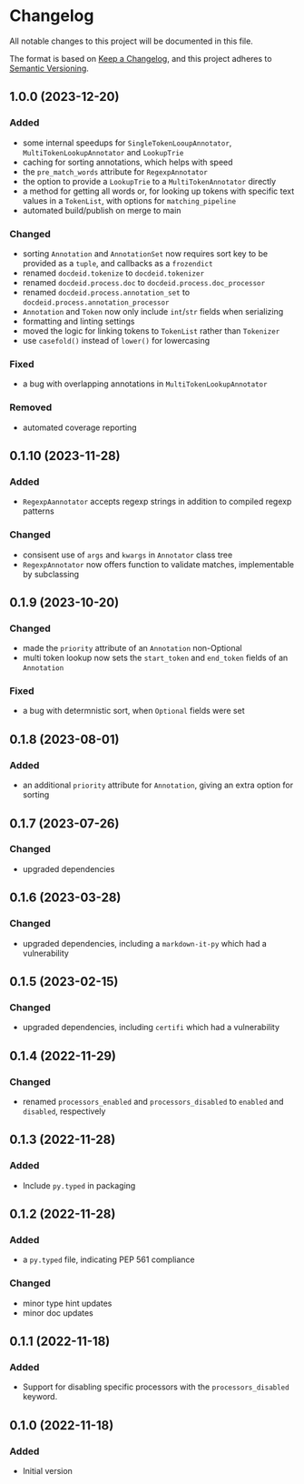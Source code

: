 # Changelog

All notable changes to this project will be documented in this file.

The format is based on [Keep a Changelog](https://keepachangelog.com/en/1.0.0/),
and this project adheres to [Semantic Versioning](https://semver.org/spec/v2.0.0.html).

## 1.0.0 (2023-12-20)

### Added 
* some internal speedups for `SingleTokenLooupAnnotator`, `MultiTokenLookupAnnotator` and `LookupTrie`
* caching for sorting annotations, which helps with speed
* the `pre_match_words` attribute for `RegexpAnnotator`
* the option to provide a `LookupTrie` to a `MultiTokenAnnotator` directly
* a method for getting all words or, for looking up tokens with specific text values in a `TokenList`, with options for `matching_pipeline`
* automated build/publish on merge to main

### Changed
* sorting `Annotation` and `AnnotationSet` now requires sort key to be provided as a `tuple`, and callbacks as a `frozendict`
* renamed `docdeid.tokenize` to `docdeid.tokenizer`
* renamed `docdeid.process.doc` to `docdeid.process.doc_processor`
* renamed `docdeid.process.annotation_set` to `docdeid.process.annotation_processor`
* `Annotation` and `Token` now only include `int`/`str` fields when serializing
* formatting and linting settings
* moved the logic for linking tokens to `TokenList` rather than `Tokenizer`
* use `casefold()` instead of `lower()` for lowercasing

### Fixed
* a bug with overlapping annotations in `MultiTokenLookupAnnotator`

### Removed
* automated coverage reporting

## 0.1.10 (2023-11-28) 

### Added
* `RegexpAannotator` accepts regexp strings in addition to compiled regexp patterns

### Changed
* consisent use of `args` and `kwargs` in `Annotator` class tree
* `RegexpAnnotator` now offers function to validate matches, implementable by subclassing

## 0.1.9 (2023-10-20)

### Changed
* made the `priority` attribute of an `Annotation` non-Optional
* multi token lookup now sets the `start_token` and `end_token` fields of an `Annotation`

### Fixed
* a bug with determnistic sort, when `Optional` fields were set


## 0.1.8 (2023-08-01)

### Added
* an additional `priority` attribute for `Annotation`, giving an extra option for sorting

## 0.1.7 (2023-07-26)

### Changed
* upgraded dependencies

## 0.1.6 (2023-03-28)

### Changed
* upgraded dependencies, including a `markdown-it-py` which had a vulnerability

## 0.1.5 (2023-02-15)

### Changed
* upgraded dependencies, including `certifi` which had a vulnerability

## 0.1.4 (2022-11-29)

### Changed
* renamed `processors_enabled` and `processors_disabled` to `enabled` and `disabled`, respectively

## 0.1.3 (2022-11-28)

### Added
* Include `py.typed` in packaging

## 0.1.2 (2022-11-28)

### Added
* a `py.typed` file, indicating PEP 561 compliance

### Changed
* minor type hint updates
* minor doc updates

## 0.1.1 (2022-11-18)

### Added
* Support for disabling specific processors with the `processors_disabled` keyword. 

## 0.1.0 (2022-11-18)

### Added
* Initial version